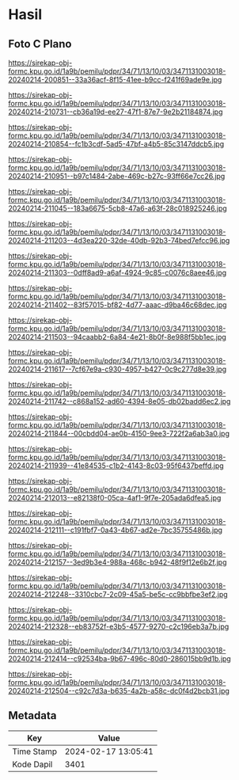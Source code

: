 # Hasil

## Foto C Plano

https://sirekap-obj-formc.kpu.go.id/1a9b/pemilu/pdpr/34/71/13/10/03/3471131003018-20240214-200851--33a36acf-8f15-41ee-b9cc-f241f69ade9e.jpg

https://sirekap-obj-formc.kpu.go.id/1a9b/pemilu/pdpr/34/71/13/10/03/3471131003018-20240214-210731--cb36a19d-ee27-47f1-87e7-9e2b21184874.jpg

https://sirekap-obj-formc.kpu.go.id/1a9b/pemilu/pdpr/34/71/13/10/03/3471131003018-20240214-210854--fc1b3cdf-5ad5-47bf-a4b5-85c3147ddcb5.jpg

https://sirekap-obj-formc.kpu.go.id/1a9b/pemilu/pdpr/34/71/13/10/03/3471131003018-20240214-210951--b97c1484-2abe-469c-b27c-93ff66e7cc26.jpg

https://sirekap-obj-formc.kpu.go.id/1a9b/pemilu/pdpr/34/71/13/10/03/3471131003018-20240214-211045--183a6675-5cb8-47a6-a63f-28c018925246.jpg

https://sirekap-obj-formc.kpu.go.id/1a9b/pemilu/pdpr/34/71/13/10/03/3471131003018-20240214-211203--4d3ea220-32de-40db-92b3-74bed7efcc96.jpg

https://sirekap-obj-formc.kpu.go.id/1a9b/pemilu/pdpr/34/71/13/10/03/3471131003018-20240214-211303--0dff8ad9-a6af-4924-9c85-c0076c8aee46.jpg

https://sirekap-obj-formc.kpu.go.id/1a9b/pemilu/pdpr/34/71/13/10/03/3471131003018-20240214-211402--83f57015-bf82-4d77-aaac-d9ba46c68dec.jpg

https://sirekap-obj-formc.kpu.go.id/1a9b/pemilu/pdpr/34/71/13/10/03/3471131003018-20240214-211503--94caabb2-6a84-4e21-8b0f-8e988f5bb1ec.jpg

https://sirekap-obj-formc.kpu.go.id/1a9b/pemilu/pdpr/34/71/13/10/03/3471131003018-20240214-211617--7cf67e9a-c930-4957-b427-0c9c277d8e39.jpg

https://sirekap-obj-formc.kpu.go.id/1a9b/pemilu/pdpr/34/71/13/10/03/3471131003018-20240214-211742--c868a152-ad60-4394-8e05-db02badd6ec2.jpg

https://sirekap-obj-formc.kpu.go.id/1a9b/pemilu/pdpr/34/71/13/10/03/3471131003018-20240214-211844--00cbdd04-ae0b-4150-9ee3-722f2a6ab3a0.jpg

https://sirekap-obj-formc.kpu.go.id/1a9b/pemilu/pdpr/34/71/13/10/03/3471131003018-20240214-211939--41e84535-c1b2-4143-8c03-95f6437beffd.jpg

https://sirekap-obj-formc.kpu.go.id/1a9b/pemilu/pdpr/34/71/13/10/03/3471131003018-20240214-212013--e82138f0-05ca-4af1-9f7e-205ada6dfea5.jpg

https://sirekap-obj-formc.kpu.go.id/1a9b/pemilu/pdpr/34/71/13/10/03/3471131003018-20240214-212111--c191fbf7-0a43-4b67-ad2e-7bc35755486b.jpg

https://sirekap-obj-formc.kpu.go.id/1a9b/pemilu/pdpr/34/71/13/10/03/3471131003018-20240214-212157--3ed9b3e4-988a-468c-b942-48f9f12e6b2f.jpg

https://sirekap-obj-formc.kpu.go.id/1a9b/pemilu/pdpr/34/71/13/10/03/3471131003018-20240214-212248--3310cbc7-2c09-45a5-be5c-cc9bbfbe3ef2.jpg

https://sirekap-obj-formc.kpu.go.id/1a9b/pemilu/pdpr/34/71/13/10/03/3471131003018-20240214-212328--eb83752f-e3b5-4577-9270-c2c196eb3a7b.jpg

https://sirekap-obj-formc.kpu.go.id/1a9b/pemilu/pdpr/34/71/13/10/03/3471131003018-20240214-212414--c92534ba-9b67-496c-80d0-286015bb9d1b.jpg

https://sirekap-obj-formc.kpu.go.id/1a9b/pemilu/pdpr/34/71/13/10/03/3471131003018-20240214-212504--c92c7d3a-b635-4a2b-a58c-dc0f4d2bcb31.jpg


## Metadata

| Key        | Value               |
| ---------- | ------------------- |
| Time Stamp | 2024-02-17 13:05:41 |
| Kode Dapil | 3401                |



